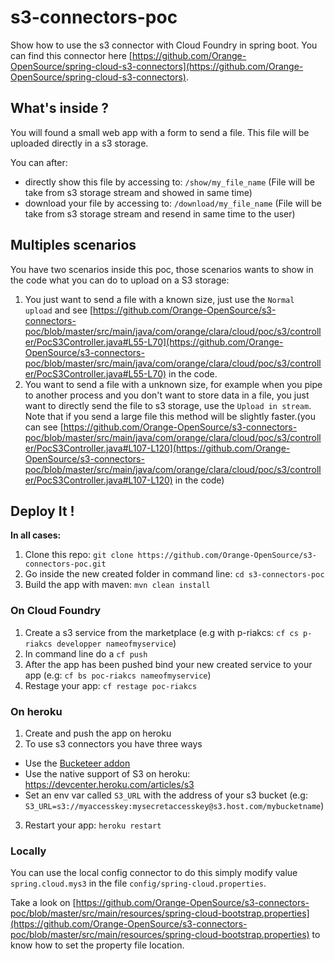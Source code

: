 s3-connectors-poc
===================

Show how to use the s3 connector with Cloud Foundry in spring boot. You can find this connector here [https://github.com/Orange-OpenSource/spring-cloud-s3-connectors](https://github.com/Orange-OpenSource/spring-cloud-s3-connectors).

What's inside ?
---------------

You will found a small web app with a form to send a file.
This file will be uploaded directly in a s3 storage. 

You can after:
 - directly show this file by accessing to: `/show/my_file_name` (File will be take from s3 storage stream and showed in same time)
 - download your file by accessing to:      `/download/my_file_name` (File will be take from s3 storage stream and resend in same time to the user)
 
Multiples scenarios
-------------------

You have two scenarios inside this poc, those scenarios wants to show in the code what you can do to upload on a S3 storage:

 1. You just want to send a file with a known size, just use the `Normal upload` and see [https://github.com/Orange-OpenSource/s3-connectors-poc/blob/master/src/main/java/com/orange/clara/cloud/poc/s3/controller/PocS3Controller.java#L55-L70](https://github.com/Orange-OpenSource/s3-connectors-poc/blob/master/src/main/java/com/orange/clara/cloud/poc/s3/controller/PocS3Controller.java#L55-L70) in the code.
 2. You want to send a file with a unknown size, for example when you pipe to another process and you don't want to store data in a file, you just want to directly send the file to s3 storage, use the `Upload in stream`. Note that if you send a large file this method will be slightly faster.(you can see [https://github.com/Orange-OpenSource/s3-connectors-poc/blob/master/src/main/java/com/orange/clara/cloud/poc/s3/controller/PocS3Controller.java#L107-L120](https://github.com/Orange-OpenSource/s3-connectors-poc/blob/master/src/main/java/com/orange/clara/cloud/poc/s3/controller/PocS3Controller.java#L107-L120) in the code)

Deploy It !
-----------

**In all cases:**

1. Clone this repo: `git clone https://github.com/Orange-OpenSource/s3-connectors-poc.git`
2. Go inside the new created folder in command line: `cd s3-connectors-poc`
3. Build the app with maven: `mvn clean install`

### On Cloud Foundry

1. Create a s3 service from the marketplace (e.g with p-riakcs: `cf cs p-riakcs developper nameofmyservice`)
2. In command line do a `cf push`
3. After the app has been pushed bind your new created service to your app (e.g: `cf bs poc-riakcs nameofmyservice`)
4. Restage your app: `cf restage poc-riakcs`

### On heroku

1. Create and push the app on heroku
2. To use s3 connectors you have three ways
 - Use the [Bucketeer addon](https://elements.heroku.com/addons/bucketeer)
 - Use the native support of S3 on heroku: https://devcenter.heroku.com/articles/s3
 - Set an env var called `S3_URL` with the address of your s3 bucket (e.g: `S3_URL=s3://myaccesskey:mysecretaccesskey@s3.host.com/mybucketname`)
3. Restart your app: `heroku restart`

### Locally

You can use the local config connector to do this simply modify value `spring.cloud.mys3` in the file `config/spring-cloud.properties`.

Take a look on [https://github.com/Orange-OpenSource/s3-connectors-poc/blob/master/src/main/resources/spring-cloud-bootstrap.properties](https://github.com/Orange-OpenSource/s3-connectors-poc/blob/master/src/main/resources/spring-cloud-bootstrap.properties) to know how to set the property file location.